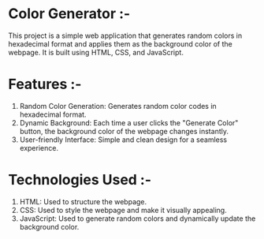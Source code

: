 # Color Generator :-

This project is a simple web application that generates random colors in hexadecimal format and applies them as the background color of the webpage. It is built using HTML, CSS, and JavaScript.

# Features :-

1. Random Color Generation: Generates random color codes in hexadecimal format.
2. Dynamic Background: Each time a user clicks the "Generate Color" button, the background color of the webpage changes instantly.
3. User-friendly Interface: Simple and clean design for a seamless experience.

# Technologies Used :-

1. HTML: Used to structure the webpage.
2. CSS: Used to style the webpage and make it visually appealing.
3. JavaScript: Used to generate random colors and dynamically update the background color.
